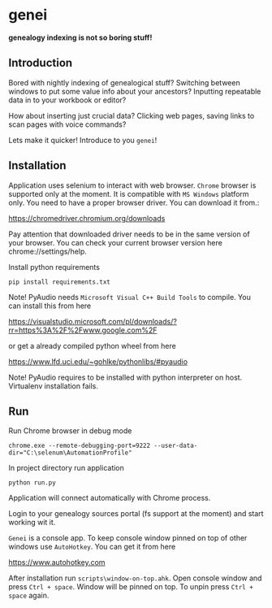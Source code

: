 # genei

**genealogy indexing is not so boring stuff!**

## Introduction

Bored with nightly indexing of genealogical stuff? Switching between windows to 
put some value info about your ancestors? Inputting repeatable data in to your 
workbook or editor?

How about inserting just crucial data? Clicking web pages, saving links to scan 
pages with voice commands?

Lets make it quicker!
Introduce to you `genei`!


## Installation

Application uses selenium to interact with web browser. `Chrome` browser is supported 
only at the moment. It is compatible with `MS Windows` platform only. You need to 
have a proper browser driver. You can download it from.:

<https://chromedriver.chromium.org/downloads>

Pay attention that downloaded driver needs to be in the same version of your 
browser. You can check your current browser version here chrome://settings/help.

Install python requirements

```pip install requirements.txt```

Note! PyAudio needs `Microsoft Visual C++ Build Tools` to compile. You can install 
this from here 

<https://visualstudio.microsoft.com/pl/downloads/?rr=https%3A%2F%2Fwww.google.com%2F>

or get a already compiled python wheel from here 

<https://www.lfd.uci.edu/~gohlke/pythonlibs/#pyaudio>

Note! PyAudio requires to be installed with python interpreter on host. Virtualenv 
installation fails.


## Run

Run Chrome browser in debug mode

```chrome.exe --remote-debugging-port=9222 --user-data-dir="C:\selenum\AutomationProfile"```

In project directory run application

```python run.py```

Application will connect automatically with Chrome process.

Login to your genealogy sources portal (fs support at the moment) and start 
working wit it.

`Genei` is a console app. To keep console window pinned on top of other windows 
use `AutoHotkey`. You can get it from here

<https://www.autohotkey.com>

After installation run `scripts\window-on-top.ahk`. Open console window and press
`Ctrl + space`. Window will be pinned on top. To unpin press `Ctrl + space` again.
